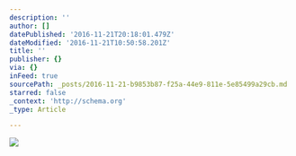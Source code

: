 ```yaml
---
description: ''
author: []
datePublished: '2016-11-21T20:18:01.479Z'
dateModified: '2016-11-21T10:50:58.201Z'
title: ''
publisher: {}
via: {}
inFeed: true
sourcePath: _posts/2016-11-21-b9853b87-f25a-44e9-811e-5e85499a29cb.md
starred: false
_context: 'http://schema.org'
_type: Article

---
```

![](https://the-grid-user-content.s3-us-west-2.amazonaws.com/9aa61e0d-1e94-4a4b-b381-424e3f5959c6.jpg)